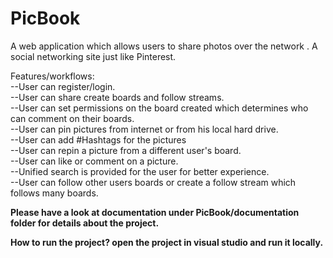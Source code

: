PicBook
=======

A web application which allows users to share photos over the network . A social networking site just like Pinterest.

Features/workflows:<br/>
--User can register/login.<br/>
--User can share create boards and follow streams.<br/>
--User can set permissions on the board created which determines who can comment on their boards.<br/>
--User can pin pictures from internet or from his local hard drive.<br/>
--User can add #Hashtags for the pictures<br/>
--User can repin a picture from a different user's board.<br/>
--User can like or comment on a picture.<br/>
--Unified search is provided for the user for better experience.<br/>
--User can follow other users boards or create a follow stream which follows many boards.</br>

<b>Please have a look at documentation under PicBook/documentation folder for details about the project.<b><br/>

How to run the project?
open the project in visual studio and run it locally.


